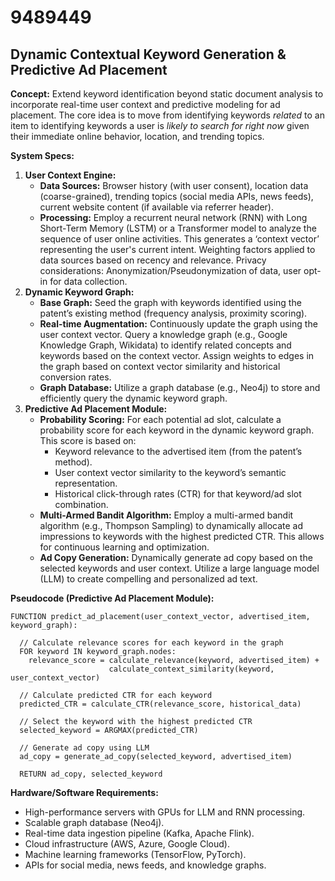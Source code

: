 # 9489449

## Dynamic Contextual Keyword Generation & Predictive Ad Placement

**Concept:** Extend keyword identification beyond static document analysis to incorporate real-time user context and predictive modeling for ad placement. The core idea is to move from identifying keywords *related* to an item to identifying keywords a user is *likely to search for* *right now* given their immediate online behavior, location, and trending topics.

**System Specs:**

1.  **User Context Engine:**
    *   **Data Sources:** Browser history (with user consent), location data (coarse-grained), trending topics (social media APIs, news feeds), current website content (if available via referrer header).
    *   **Processing:**  Employ a recurrent neural network (RNN) with Long Short-Term Memory (LSTM) or a Transformer model to analyze the sequence of user online activities. This generates a ‘context vector’ representing the user's current intent.  Weighting factors applied to data sources based on recency and relevance.  Privacy considerations: Anonymization/Pseudonymization of data, user opt-in for data collection.
2.  **Dynamic Keyword Graph:**
    *   **Base Graph:**  Seed the graph with keywords identified using the patent’s existing method (frequency analysis, proximity scoring).
    *   **Real-time Augmentation:**  Continuously update the graph using the user context vector.  Query a knowledge graph (e.g., Google Knowledge Graph, Wikidata) to identify related concepts and keywords based on the context vector.  Assign weights to edges in the graph based on context vector similarity and historical conversion rates.
    *   **Graph Database:**  Utilize a graph database (e.g., Neo4j) to store and efficiently query the dynamic keyword graph.
3.  **Predictive Ad Placement Module:**
    *   **Probability Scoring:** For each potential ad slot, calculate a probability score for each keyword in the dynamic keyword graph. This score is based on:
        *   Keyword relevance to the advertised item (from the patent’s method).
        *   User context vector similarity to the keyword’s semantic representation.
        *   Historical click-through rates (CTR) for that keyword/ad slot combination.
    *   **Multi-Armed Bandit Algorithm:**  Employ a multi-armed bandit algorithm (e.g., Thompson Sampling) to dynamically allocate ad impressions to keywords with the highest predicted CTR. This allows for continuous learning and optimization.
    *   **Ad Copy Generation:**  Dynamically generate ad copy based on the selected keywords and user context.  Utilize a large language model (LLM) to create compelling and personalized ad text.

**Pseudocode (Predictive Ad Placement Module):**

```pseudocode
FUNCTION predict_ad_placement(user_context_vector, advertised_item, keyword_graph):

  // Calculate relevance scores for each keyword in the graph
  FOR keyword IN keyword_graph.nodes:
    relevance_score = calculate_relevance(keyword, advertised_item) +
                      calculate_context_similarity(keyword, user_context_vector)

  // Calculate predicted CTR for each keyword
  predicted_CTR = calculate_CTR(relevance_score, historical_data)

  // Select the keyword with the highest predicted CTR
  selected_keyword = ARGMAX(predicted_CTR)

  // Generate ad copy using LLM
  ad_copy = generate_ad_copy(selected_keyword, advertised_item)

  RETURN ad_copy, selected_keyword
```

**Hardware/Software Requirements:**

*   High-performance servers with GPUs for LLM and RNN processing.
*   Scalable graph database (Neo4j).
*   Real-time data ingestion pipeline (Kafka, Apache Flink).
*   Cloud infrastructure (AWS, Azure, Google Cloud).
*   Machine learning frameworks (TensorFlow, PyTorch).
*   APIs for social media, news feeds, and knowledge graphs.
